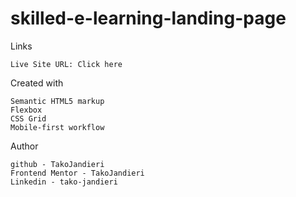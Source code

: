# skilled-e-learning-landing-page

Links

    Live Site URL: Click here

Created with

    Semantic HTML5 markup
    Flexbox
    CSS Grid
    Mobile-first workflow
    
    
Author

    github - TakoJandieri
    Frontend Mentor - TakoJandieri
    Linkedin - tako-jandieri

